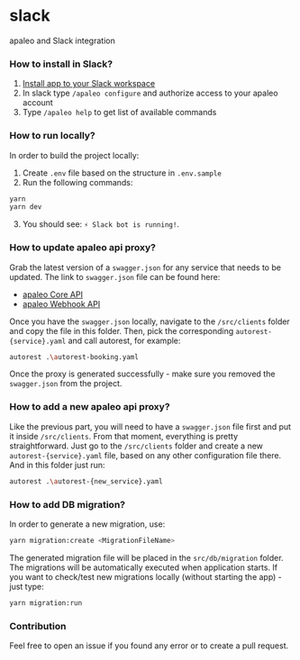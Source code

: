 # slack
apaleo and Slack integration

### How to install in Slack?
1. [Install app to your Slack workspace](https://slack.apaleo.com/slack/install)
2. In slack type `/apaleo configure` and authorize access to your apaleo account
3. Type `/apaleo help` to get list of available commands

### How to run locally?
In order to build the project locally:
1. Create `.env` file based on the structure in `.env.sample`
2. Run the following commands:
```bash
yarn
yarn dev
```
3. You should see: `⚡️ Slack bot is running!`.

### How to update apaleo api proxy?
Grab the latest version of a `swagger.json` for any service that needs to be updated. 
The link to `swagger.json` file can be found here:
- [apaleo Core API](https://api.apaleo.com/swagger)
- [apaleo Webhook API](https://webhook.apaleo.com/swagger)

Once you have the `swagger.json` locally, navigate to the `/src/clients` folder and copy the file in this folder.
Then, pick the corresponding `autorest-{service}.yaml` and call autorest, for example:
```bash
autorest .\autorest-booking.yaml
```

Once the proxy is generated successfully - make sure you removed the `swagger.json` from the project.

### How to add a new apaleo api proxy?
Like the previous part, you will need to have a `swagger.json` file first and put it inside `/src/clients`. From that moment, everything is pretty straightforward. 
Just go to the `/src/clients` folder and create a new `autorest-{service}.yaml` file, based on any other configuration file there. And in this folder just run:
```bash
autorest .\autorest-{new_service}.yaml
```

### How to add DB migration?
In order to generate a new migration, use:
```bash
yarn migration:create <MigrationFileName>
```
The generated migration file will be placed in the `src/db/migration` folder.
The migrations will be automatically executed when application starts. If you want to check/test new migrations locally (without starting the app) - just type:
```bash
yarn migration:run
```

### Contribution
Feel free to open an issue if you found any error or to create a pull request.
